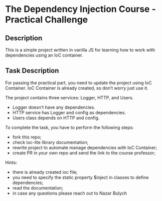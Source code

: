 # The Dependency Injection Course - Practical Challenge

## Description
This is a simple project written in vanilla JS for learning how to work with dependencies using an IoC container.

## Task Description

For passing the practical part, you need to update the project using IoC Container. IoC Container is already created, so don’t worry just use it.

The project contains three services: Logger, HTTP, and Users. 
- Logger doesn’t have any dependencies. 
- HTTP service has Logger and config as dependencies. 
- Users class depends on HTTP and config.


To complete the task, you have to perform the following steps:
- fork this repo;
- check ioc-lite library documentation;
- rewrite project to automate manage dependencies with IoC Container;
- create PR in your own repo and send the link to the course professor;

Hints: 
- there is already created ioc file;
- you need to specify the static property $inject in classes to define dependencies;
- read the documentation;
- in case any questions please reach out to Nazar Bulych
